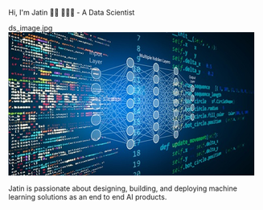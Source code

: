 
Hi, I'm Jatin 👋🏾 👩🏾‍💻 - A Data Scientist


ds_image.jpg
![Alt Text](/ds_image.jpg)


Jatin is passionate about designing, building, and deploying machine learning solutions as an end to end AI products.


